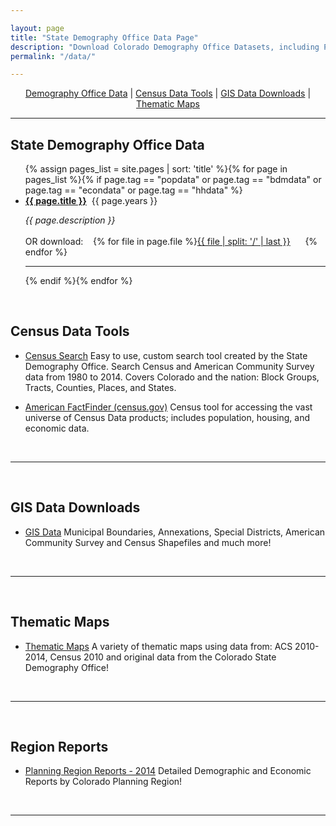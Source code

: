 ```yaml
---

layout: page
title: "State Demography Office Data Page"
description: "Download Colorado Demography Office Datasets, including Population Estimates and Forecasts, Housing and Household, Economic, and more."
permalink: "/data/"

---
```


<div style="text-align: center;" markdown="1">

[Demography Office Data](#state-demography-office-data) \| [Census Data Tools](#census-data-tools) \| [GIS Data Downloads](/gis/gis-data#gis-data) \| [Thematic Maps](/gis/thematic-maps#thematic-maps)

</div>


---

## State Demography Office Data

<ul>{% assign pages_list = site.pages | sort: 'title' %}{% for page in pages_list %}{% if page.tag == "popdata" or page.tag == "bdmdata"  or page.tag == "econdata" or page.tag == "hhdata" %}<br /><li><b><a href="{{ page.url }}">{{ page.title }}</a></b>&nbsp;&nbsp;{{ page.years }}</li><p><i>{{ page.description }} </i><br /><br />OR download:&nbsp;&nbsp;&nbsp;&nbsp;{% for file in page.file %}<a href="{{ file }}">{{ file | split: '/' | last }}</a>&nbsp;&nbsp;&nbsp;&nbsp;&nbsp;&nbsp;{% endfor %}</p><hr>{% endif %}{% endfor %}</ul>


<br />

## Census Data Tools

 - [Census Search](/CensusAPI) Easy to use, custom search tool created by the State Demography Office.  Search Census and American Community Survey data from 1980 to 2014.  Covers Colorado and the nation: Block Groups, Tracts, Counties, Places, and States.
 
 - [American FactFinder (census.gov)](http://factfinder.census.gov/faces/nav/jsf/pages/index.xhtml) Census tool for accessing the vast universe of Census Data products; includes population, housing, and economic data.

<br />

---
<br />

## GIS Data Downloads

- [GIS Data](/gis/gis-data#gis-data) Municipal Boundaries, Annexations, Special Districts, American Community Survey and Census Shapefiles and much more!

<br />

---
<br />

## Thematic Maps

- [Thematic Maps](/gis/thematic-maps#thematic-maps)  A variety of thematic maps using data from: ACS 2010-2014, Census 2010 and original data from the Colorado State Demography Office!

<br />

---
<br />

## Region Reports

- [Planning Region Reports - 2014](/demography/region-reports-2014#colorado-planning-region-reports)  Detailed Demographic and Economic Reports by Colorado Planning Region!

<br />

---



